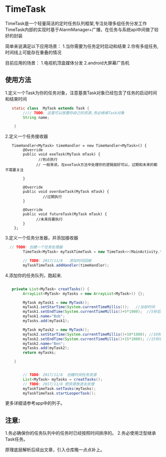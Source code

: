 # TimeTask
TimeTask是一个轻量简洁的定时任务队列框架,专注处理多组任务分发工作
TimeTask内部的实现时基于AlarmManager+广播，在任务与系统api中间做了较好的封装

简单来说满足以下应用场景：
1.当你需要为任务定时启动和结束
2.你有多组任务,时间线上可能存在重叠的情况


目前应用的场景：
1.电视机顶盒媒体分发
2.android大屏幕广告机

## 使用方法

1.定义一个Task为你的任务对象，注意基类Task对象已经包含了任务的启动时间和结束时间

```java
   static class  MyTask extends Task {
        //// TODO: 这里可以放置你自己的资源,务必继承Task对象
        String name;

    }

```

2.定义一个任务接收器
```
   TimeHandler<MyTask> timeHandler = new TimeHandler<MyTask>() {
        @Override
        public void exeTask(MyTask mTask) {
               //到点执行
              // 一般来说，在exeTask方法中处理你的逻辑就好可以，过期和未来的都不需要关注 

        }

        @Override
        public void overdueTask(MyTask mTask) {
                 //过期执行
        }

        @Override
        public void futureTask(MyTask mTask) {
              //未来将要执行
        }
    };

```

3.定义一个任务分发器，并添加接收器
```java
  // TODO: 创建一个任务处理器
        TimeTask<MyTask> myTaskTimeTask = new TimeTask<>(MainActivity.this);

        // TODO: 2017/11/8   添加时间回掉
        myTaskTimeTask.addHandler(timeHandler);
```

4.添加你的任务队列，跑起来.
```java

   private List<MyTask> creatTasks() {
        ArrayList<MyTask> myTasks = new ArrayList<MyTask>() {};

        MyTask myTask1 = new MyTask();
        myTask1.setStarTime(System.currentTimeMillis());   //当前时间
        myTask1.setEndTime(System.currentTimeMillis()+5*1000);  //5秒后结束
        myTask1.name="Bob";
        myTasks.add(myTask1);

        MyTask myTask2 = new MyTask();
        myTask2.setStarTime(System.currentTimeMillis()+10*1000); //10秒开始
        myTask2.setEndTime(System.currentTimeMillis()+15*1000); //15秒后结束
        myTask2.name="Ben";
        myTasks.add(myTask2);
        return myTasks;

    }
```

```java

        // TODO: 2017/11/8  创建时间任务资源
        List<MyTask> myTasks = creatTasks();
        // TODO: 2017/11/8 把资源放进去处理
        myTaskTimeTask.setTasks(myTasks);
        myTaskTimeTask.startLooperTask();

```

更多详细请参考app中的列子。

## 注意:

1.务必确保你的任务队列中的任务时已经按照时间排序的。
2.务必使用泛型继承Task任务。

原理底层解析后续出文章，引入仓库晚一点点补上。

